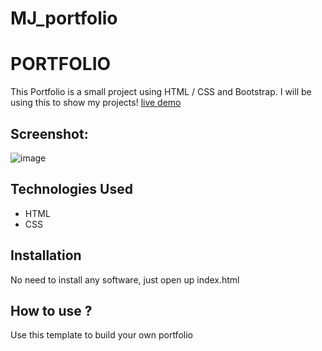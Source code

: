 # MJ_portfolio
# PORTFOLIO
This Portfolio is a small project using HTML / CSS and Bootstrap. I will be using this to show my projects!
[live demo](https://replit.com/@MJvazquez1/MJportfolio)<br>

## Screenshot:
![image](https://user-images.githubusercontent.com/113742504/196861965-7a8e6f18-d629-43f7-8af1-46872502b88d.png)


## Technologies Used
* HTML
* CSS

## Installation
No need to install any software, just open up index.html

## How to use ?
Use this template to build your own portfolio
